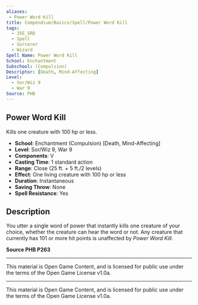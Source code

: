 ```yaml
---
aliases:
 - Power Word Kill
title: Compendium/Basics/Spell/Power Word Kill
tags:  
  - 35E_SRD  
  - Spell  
  - Sorcerer  
  - Wizard  
Spell Name: Power Word Kill
School: Enchantment
Subschool: (Compulsion)
Descriptor: [Death, Mind-Affecting]
Level:  
  - Sor/Wiz 9  
  - War 9  
Source: PHB
---
```


## Power Word Kill

Kills one creature with 100 hp or less.

- **School**: Enchantment (Compulsion) [Death, Mind-Affecting]  
- **Level**: Sor/Wiz 9, War 9  
- **Components**: V  
- **Casting Time**: 1 standard action  
- **Range**: Close (25 ft. + 5 ft./2 levels)  
- **Effect**: One living creature with 100 hp or less  
- **Duration**: Instantaneous  
- **Saving Throw**: None  
- **Spell Resistance**: Yes  

## Description

You utter a single word of power that instantly kills one creature of your choice, whether the creature can hear the word or not. Any creature that currently has 101 or more hit points is unaffected by *Power Word Kill*.


**Source PHB P263**

---

This material is Open Game Content, and is licensed for public use under  
the terms of the Open Game License v1.0a.

---

This material is Open Game Content, and is licensed for public use under the terms of the Open Game License v1.0a.

